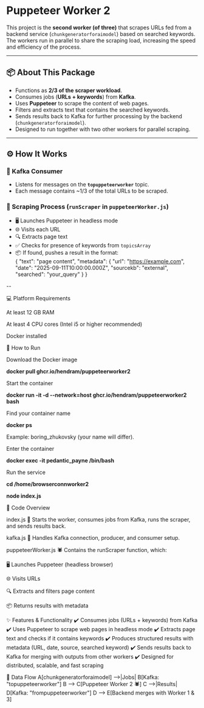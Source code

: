# Puppeteer Worker 2

This project is the **second worker (of three)** that scrapes URLs fed from a backend service (`chunkgeneratorforaimodel`) based on searched keywords.  
The workers run in parallel to share the scraping load, increasing the speed and efficiency of the process.

---

## 📦 About This Package

- Functions as **2/3 of the scraper workload**.  
- Consumes jobs (**URLs + keywords**) from **Kafka**.  
- Uses **Puppeteer** to scrape the content of web pages.  
- Filters and extracts text that contains the searched keywords.  
- Sends results back to Kafka for further processing by the backend (`chunkgeneratorforaimodel`).  
- Designed to run together with two other workers for parallel scraping.  

---

## ⚙️ How It Works

### 🔹 Kafka Consumer
- Listens for messages on the **`topuppeteerworker`** topic.  
- Each message contains ~1/3 of the total URLs to be scraped.  

### 🔹 Scraping Process (`runScraper` in `puppeteerWorker.js`)
- 🖥️ Launches Puppeteer in headless mode  
- 🌐 Visits each URL  
- 🔍 Extracts page text  
- ✅ Checks for presence of keywords from `topicsArray`  
- 📦 If found, pushes a result in the format:  
{
  "text": "page content",
  "metadata": {
    "url": "https://example.com",
    "date": "2025-09-11T10:00:00.000Z",
    "sourcekb": "external",
    "searched": "your_query"
  }
}

--

💻 Platform Requirements


At least 12 GB RAM

At least 4 CPU cores (Intel i5 or higher recommended)

Docker installed



🚀 How to Run

Download the Docker image

**docker pull ghcr.io/hendram/puppeteerworker2**

Start the container

**docker run -it -d --network=host ghcr.io/hendram/puppeteerworker2 bash**

Find your container name

**docker ps**

Example: boring_zhukovsky (your name will differ).

Enter the container

**docker exec -it pedantic_payne /bin/bash**


Run the service

**cd /home/browserconnworker2**

**node index.js**



🔧 Code Overview


index.js
🚀 Starts the worker, consumes jobs from Kafka, runs the scraper, and sends results back.

kafka.js
🔌 Handles Kafka connection, producer, and consumer setup.


puppeteerWorker.js
🕷️ Contains the runScraper function, which:

🖥️ Launches Puppeteer (headless browser)

🌐 Visits URLs

🔍 Extracts and filters page content

📦 Returns results with metadata

✨ Features & Functionality
✔️ Consumes jobs (URLs + keywords) from Kafka
✔️ Uses Puppeteer to scrape web pages in headless mode
✔️ Extracts page text and checks if it contains keywords
✔️ Produces structured results with metadata (URL, date, source, searched keyword)
✔️ Sends results back to Kafka for merging with outputs from other workers
✔️ Designed for distributed, scalable, and fast scraping

📡 Data Flow
    A[chunkgeneratorforaimodel] -->|Jobs| B[Kafka: "topuppeteerworker"]
    B --> C[Puppeteer Worker 2 🕷️]
    C -->|Results| D[Kafka: "frompuppeteerworker"]
    D --> E[Backend merges with Worker 1 & 3]
